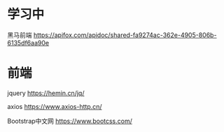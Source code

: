 # 学习中

黑马前端  https://apifox.com/apidoc/shared-fa9274ac-362e-4905-806b-6135df6aa90e



# 前端

jquery https://hemin.cn/jq/

axios   https://www.axios-http.cn/

Bootstrap中文网 https://www.bootcss.com/